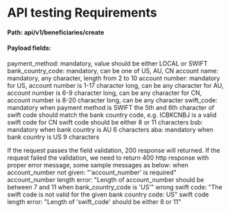 # API testing Requirements

#### Path: api/v1/beneficiaries/create

#### Payload fields:

payment_method: mandatory, value should be either LOCAL or SWIFT bank_country_code: mandatory, can be one of US, AU, CN
account name: mandatory, any character, length from 2 to 10
account number: mandatory
    for US, account number is 1-17 character long, can be any character for AU, account number is 6-9 character long, can be any character for CN, account number is 8-20 character long, can be any character
swift_code:
    mandatory when payment method is SWIFT
    the 5th and 6th character of swift code should match the bank country code, e.g. ICBKCNBJ is a valid swift code for CN swift code should be either 8 or 11 characters
bsb:
    mandatory when bank country is AU
    6 characters 
aba:
    mandatory when bank country is US 
    9 characters

If the request passes the field validation, 200 response will returned.
If the request failed the validation, we need to return 400 http response with proper error message, some sample messages as below:
    when account_number not given: "'account_number' is required"
    account_number length error: "Length of account_number should be between 7 and 11 when bank_country_code is 'US'" wrong swift code: "The swift code is not valid for the given bank country code: US"
    swift code length error: "Length of 'swift_code' should be either 8 or 11"
